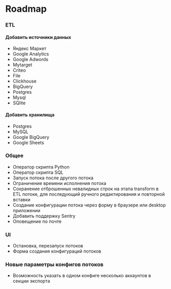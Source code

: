 # Roadmap

### ETL
#### Добавить источники данных

- Яндекс Маркет
- Google Analytics
- Google Adwords
- Mytarget
- Criteo
- File
- Clickhouse
- BigQuery
- Postgres
- Mysql
- SQlite

#### Добавить хранилища

- Postgres
- MySQL
- Google BigQuery
- Google Sheets

### Общее
- Оператор скрипта Python
- Оператор скрипта SQL
- Запуск потока после другого потока
- Ограничение времени исполнения потока
- Сохранение отброшенных невалидных строк на этапа transform в ETL потоке, 
  для последующий ручного редактирования и повторной вставки
- Создание конфигурации потока через форму в браузере или desktop приложении
- Добавить поддержку Sentry
- Оповещение по почте
  
### UI
- Остановка, перезапуск потоков
- Форма создания конфигураций потоков

### Новые параметры конфигов потоков

- Возможность указать в одном конфиге несколько аккаунтов в секции экспорта

